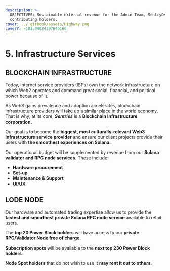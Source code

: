 ```yaml
---
description: >-
  OBJECTIVES: Sustainable external revenue for the Admin Team, SentryDAO, and
  contributing holders.
cover: ../.gitbook/assets/Highway.png
coverY: -101.04024297646166
---
```


# 5. Infrastructure Services

## BLOCKCHAIN INFRASTRUCTURE

Today, internet service providers (ISPs) own the network infrastructure on which Web2 operates and command great social, financial, and political power because of it.

As Web3 gains prevalence and adoption accelerates, blockchain infrastructure providers will take up a similar place in the world economy. That is why, at its core, _**Sentries**_ is a **Blockchain Infrastructure corporation.**

Our goal is to become the **biggest, most culturally-relevant Web3 infrastructure service provider** and ensure our client projects provide their users with **the smoothest experiences on Solana.**

Our operational budget will be supplemented by revenue from our **Solana** **validator and RPC node services.** These include:

* **Hardware procurement**
* **Set-up**
* **Maintenance & Support**
* **UI/UX**

## LODE NODE

Our hardware and automated trading expertise allow us to provide the **fastest and smoothest private Solana RPC node service** available to retail users.

The **top 20 Power Block holders** will have access to our **private RPC/Validator Node free of charge.**

**Subscription spots** will be available to the **next top 230 Power Block holders**.

**Node Spot holders** that do not wish to use it **may rent it out to others**.
